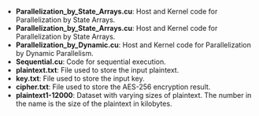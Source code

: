  - **Parallelization_by_State_Arrays.cu**: Host and Kernel code for Parallelization by State Arrays.
 - **Parallelization_by_State_Arrays.cu**: Host and Kernel code for Parallelization by State Arrays.
 - **Parallelization_by_Dynamic.cu**: Host and Kernel code for Parallelization by Dynamic Parallelism.
 -  **Sequential.cu**: Code for sequential execution.
 -  **plaintext.txt**: File used to store the input plaintext. 
 - **key.txt**: File used to store the input key. 
 - **cipher.txt**: File used to store the AES-256 encryption result. 
 - **plaintext1-12000**: Dataset with varying sizes of plaintext. The number in the name is the size of the plaintext in kilobytes.
